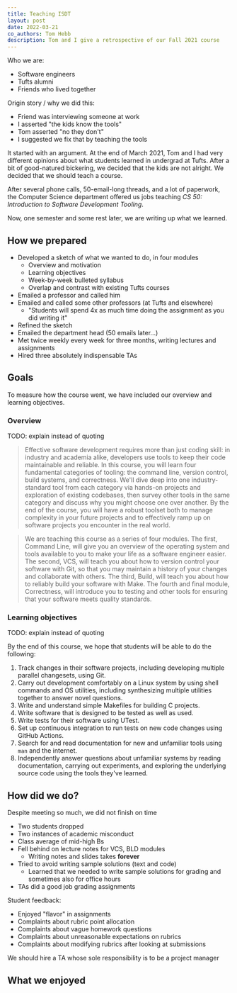 ```yaml
---
title: Teaching ISDT
layout: post
date: 2022-03-21
co_authors: Tom Hebb
description: Tom and I give a retrospective of our Fall 2021 course
---
```


Who we are:
* Software engineers
* Tufts alumni
* Friends who lived together

Origin story / why we did this:
* Friend was interviewing someone at work
* I asserted "the kids know the tools"
* Tom asserted "no they don't"
* I suggested we fix that by teaching the tools

It started with an argument. At the end of March 2021, Tom and I had very
different opinions about what students learned in undergrad at Tufts. After a
bit of good-natured bickering, we decided that the kids are not alright. We
decided that we should teach a course.

After several phone calls, 50-email-long threads, and a lot of paperwork, the
Computer Science department offered us jobs teaching *CS 50: Introduction to
Software Development Tooling*.

Now, one semester and some rest later, we are writing up what we learned.

## How we prepared

* Developed a sketch of what we wanted to do, in four modules
  * Overview and motivation
  * Learning objectives
  * Week-by-week bulleted syllabus
  * Overlap and contrast with existing Tufts courses
* Emailed a professor and called him
* Emailed and called some other professors (at Tufts and elsewhere)
  * "Students will spend 4x as much time doing the assignment as you did writing
    it"
* Refined the sketch
* Emailed the department head (50 emails later...)
* Met twice weekly every week for three months, writing lectures and assignments
* Hired three absolutely indispensable TAs

## Goals

To measure how the course went, we have included our overview and learning
objectives.

### Overview

TODO: explain instead of quoting

> Effective software development requires more than just coding skill: in
> industry and academia alike, developers use tools to keep their code
> maintainable and reliable. In this course, you will learn four fundamental
> categories of tooling: the command line, version control, build systems, and
> correctness. We'll dive deep into one industry-standard tool from each
> category via hands-on projects and exploration of existing codebases, then
> survey other tools in the same category and discuss why you might choose one
> over another. By the end of the course, you will have a robust toolset both
> to manage complexity in your future projects and to effectively ramp up on
> software projects you encounter in the real world.

> We are teaching this course as a series of four modules. The first, Command
> Line, will give you an overview of the operating system and tools available
> to you to make your life as a software engineer easier. The second, VCS, will
> teach you about how to version control your software with Git, so that you
> may maintain a history of your changes and collaborate with others. The
> third, Build, will teach you about how to reliably build your software with
> Make. The fourth and final module, Correctness, will introduce you to testing
> and other tools for ensuring that your software meets quality standards.

### Learning objectives

TODO: explain instead of quoting

By the end of this course, we hope that students will be able to do the following:
1. Track changes in their software projects, including developing multiple
   parallel changesets, using Git.
1. Carry out development comfortably on a Linux system by using shell commands
   and OS utilities, including synthesizing multiple utilities together to
   answer novel questions.
1. Write and understand simple Makefiles for building C projects.
1. Write software that is designed to be tested as well as used.
1. Write tests for their software using UTest.
1. Set up continuous integration to run tests on new code changes using GitHub
   Actions.
1. Search for and read documentation for new and unfamiliar tools using `man`
   and the internet.
1. Independently answer questions about unfamiliar systems by reading
   documentation, carrying out experiments, and exploring the underlying source
   code using the tools they've learned.

## How did we do?

Despite meeting so much, we did not finish on time

* Two students dropped
* Two instances of academic misconduct
* Class average of mid-high Bs
* Fell behind on lecture notes for VCS, BLD modules
  * Writing notes and slides takes **forever**
* Tried to avoid writing sample solutions (text and code)
  * Learned that we needed to write sample solutions for grading and sometimes
    also for office hours
* TAs did a good job grading assignments

Student feedback:

* Enjoyed "flavor" in assignments
* Complaints about rubric point allocation
* Complaints about vague homework questions
* Complaints about unreasonable expectations on rubrics
* Complaints about modifying rubrics after looking at submissions

We should hire a TA whose sole responsibility is to be a project manager

## What we enjoyed
